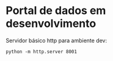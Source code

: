 # Portal de dados em desenvolvimento

Servidor básico http para ambiente dev:

    python -m http.server 8001
